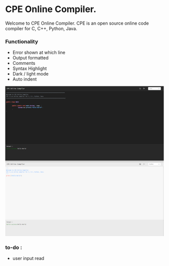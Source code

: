 # CPE Online Compiler.
Welcome to CPE Online Compiler.
CPE is an open source online code compiler for C, C++, Python, Java.

### Functionality
- Error shown at which line
- Output formatted
- Comments
- Syntax Highlight
- Dark / light mode
- Auto indent

<img src="./images/1.png">
<img src="./images/2.png">

### to-do :
-  user input read


